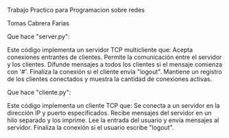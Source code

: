 Trabajo Practico para Programacion sobre redes

Tomas Cabrera Farias


Que hace "server.py":

Este código implementa un servidor TCP multicliente que:
    Acepta conexiones entrantes de clientes.
    Permite la comunicación entre el servidor y los clientes.
    Difunde mensajes a todos los clientes si el mensaje comienza con '#'.
    Finaliza la conexión si el cliente envía "logout".
    Mantiene un registro de los clientes conectados y muestra la cantidad de conexiones activas.
    

Que hace "cliente.py":

Este código implementa un cliente TCP que:
    Se conecta a un servidor en la dirección IP y puerto especificados.
    Recibe mensajes del servidor en un hilo separado y los imprime.
    Lee la entrada del usuario y envía mensajes al servidor.
    Finaliza la conexión si el usuario escribe "logout".
